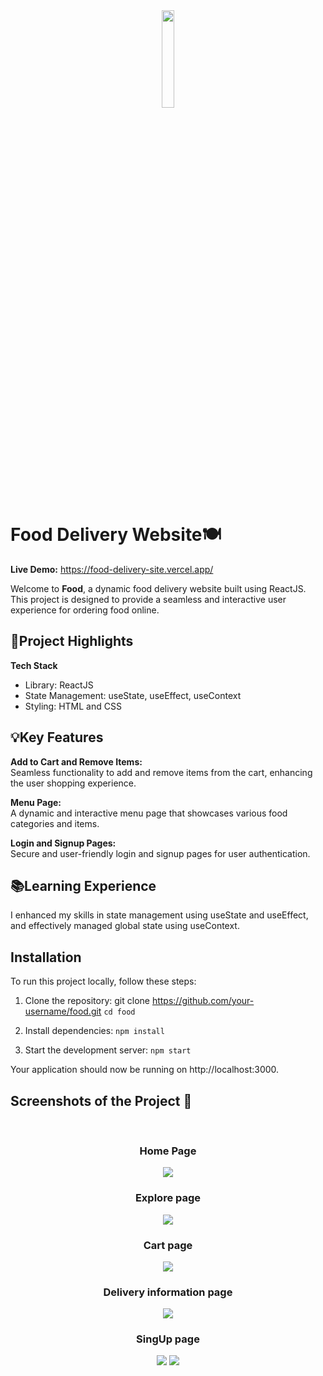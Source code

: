 <div align='center'><img style="width:20%" src='https://github.com/imsanthosh7/Food-delivery/assets/154437536/6cb9e63c-b0b2-4c9e-baaf-3555dfc038d6'/></div>

# Food Delivery Website🍽️
**Live Demo:** https://food-delivery-site.vercel.app/ <br>

Welcome to **Food**, a dynamic food delivery website built using ReactJS. This project is designed to provide a seamless and interactive user experience for ordering food online.


## 🌟Project Highlights

**Tech Stack** 
* Library: ReactJS
* State Management: useState, useEffect, useContext
* Styling: HTML and CSS
## 💡Key Features

__Add to Cart and Remove Items:__ <br>
Seamless functionality to add and remove items from the cart, enhancing the user shopping experience.

__Menu Page:__<br>
A dynamic and interactive menu page that showcases various food categories and items.

__Login and Signup Pages:__<br>
Secure and user-friendly login and signup pages for user authentication.

## 📚Learning Experience
 I enhanced my skills in state management using useState and useEffect, and effectively managed global state using useContext.
 
## Installation
To run this project locally, follow these steps:
  1. Clone the repository:
    git clone https://github.com/your-username/food.git 
    `cd food`

2. Install dependencies:
`npm install`

3. Start the development server:
`npm start`

Your application should now be running on http://localhost:3000.

<h2>Screenshots of the Project 📸</h2>
<br>
<h3 align='center'>Home Page</h3>

<div align='center'>
<img src='https://github.com/imsanthosh7/Food-delivery/assets/154437536/f36200f0-d198-4b36-be0d-07e779a7e138'/>
</div>
<h3 align='center'>Explore page</h3>
<div align="center">
    <img src="https://github.com/imsanthosh7/Food-delivery/assets/154437536/0542cf65-9f0d-4009-9d43-077803128217" >
</div>
<h3 align='center'>Cart page</h3>
<div align="center">
    <img src="https://github.com/imsanthosh7/Food-delivery/assets/154437536/be26c66f-db2d-4bc8-8b4e-3ff4aab51cf9" >
</div>
<h3 align='center'>Delivery information page</h3>
<div align="center">
    <img src="https://github.com/imsanthosh7/Food-delivery/assets/154437536/e832d856-4763-436e-865c-811d3240abe2" >
</div>
<h3 align='center'>SingUp page</h3>
<div align="center">
    <img src="https://github.com/imsanthosh7/Food-delivery/assets/154437536/5192cf15-cb85-4761-b54a-4cff9d5fcd75" >
    <img src="https://github.com/imsanthosh7/Food-delivery/assets/154437536/aaa57e11-7113-49f2-87f9-3377b64e4ff8" >
</div>
